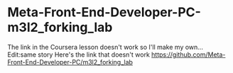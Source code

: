 # Meta-Front-End-Developer-PC-m3l2_forking_lab
The link in the Coursera lesson doesn't work so I'll make my own...
Edit:same story
Here's the link that doesn't work https://github.com/Meta-Front-End-Developer-PC/m3l2_forking_lab
